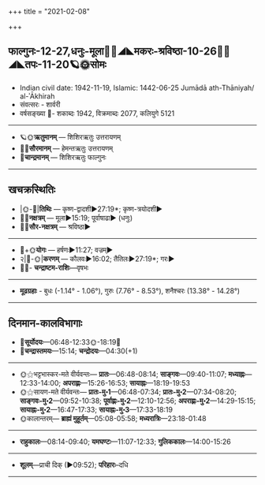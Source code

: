 +++
title = "2021-02-08"

+++
## फाल्गुनः-12-27,धनुः-मूला🌛🌌◢◣मकरः-श्रविष्ठा-10-26🌌🌞◢◣तपः-11-20🪐🌞सोमः
- Indian civil date: 1942-11-19, Islamic: 1442-06-25 Jumādā ath-Thāniyah/ al-ʾĀkhirah
- संवत्सरः - शार्वरी
- वर्षसङ्ख्या 🌛- शकाब्दः 1942, विक्रमाब्दः 2077, कलियुगे 5121
___________________
- 🪐🌞**ऋतुमानम्** — शिशिरऋतुः उत्तरायणम्
- 🌌🌞**सौरमानम्** — हेमन्तऋतुः उत्तरायणम्
- 🌛**चान्द्रमानम्** — शिशिरऋतुः फाल्गुनः
___________________


## खचक्रस्थितिः
- |🌞-🌛|**तिथिः** — कृष्ण-द्वादशी►27:19*; कृष्ण-त्रयोदशी►  
- 🌌🌛**नक्षत्रम्** — मूला►15:19; पूर्वाषाढा► (धनुः)  
- 🌌🌞**सौर-नक्षत्रम्** — श्रविष्ठा►  
___________________
- 🌛+🌞**योगः** — हर्षणः►11:27; वज्रम्►  
- २|🌛-🌞|**करणम्** — कौलवः►16:02; तैतिलः►27:19*; गरः►  
- 🌌🌛- **चन्द्राष्टम-राशिः**—वृषभः  
___________________
- **मूढग्रहाः** - बुधः (-1.14° - 1.06°), गुरुः (7.76° - 8.53°), शनैश्चरः (13.38° - 14.28°)
___________________


## दिनमान-कालविभागाः
- 🌅**सूर्योदयः**—06:48-12:33🌞️-18:19🌇  
- 🌛**चन्द्रास्तमयः**—15:14; **चन्द्रोदयः**—04:30(+1)  
___________________
- 🌞⚝भट्टभास्कर-मते वीर्यवन्तः— **प्रातः**—06:48-08:14; **साङ्गवः**—09:40-11:07; **मध्याह्नः**—12:33-14:00; **अपराह्णः**—15:26-16:53; **सायाह्नः**—18:19-19:53  
- 🌞⚝सायण-मते वीर्यवन्तः— **प्रातः-मु॰1**—06:48-07:34; **प्रातः-मु॰2**—07:34-08:20; **साङ्गवः-मु॰2**—09:52-10:38; **पूर्वाह्णः-मु॰2**—12:10-12:56; **अपराह्णः-मु॰2**—14:29-15:15; **सायाह्नः-मु॰2**—16:47-17:33; **सायाह्नः-मु॰3**—17:33-18:19  
- 🌞कालान्तरम्— **ब्राह्मं मुहूर्तम्**—05:08-05:58; **मध्यरात्रिः**—23:18-01:48  
___________________
- **राहुकालः**—08:14-09:40; **यमघण्टः**—11:07-12:33; **गुलिककालः**—14:00-15:26  
___________________
- **शूलम्**—प्राची दिक् (►09:52); **परिहारः**–दधि  
___________________
